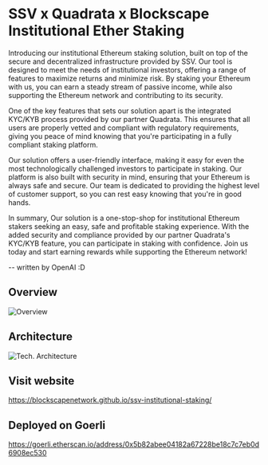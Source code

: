 # SSV x Quadrata x Blockscape Institutional Ether Staking

Introducing our institutional Ethereum staking solution, built on top of the secure and decentralized infrastructure provided by SSV. Our tool is designed to meet the needs of institutional investors, offering a range of features to maximize returns and minimize risk. By staking your Ethereum with us, you can earn a steady stream of passive income, while also supporting the Ethereum network and contributing to its security.

One of the key features that sets our solution apart is the integrated KYC/KYB process provided by our partner Quadrata. This ensures that all users are properly vetted and compliant with regulatory requirements, giving you peace of mind knowing that you're participating in a fully compliant staking platform.

Our solution offers a user-friendly interface, making it easy for even the most technologically challenged investors to participate in staking. Our platform is also built with security in mind, ensuring that your Ethereum is always safe and secure. Our team is dedicated to providing the highest level of customer support, so you can rest easy knowing that you're in good hands.

In summary, Our solution is a one-stop-shop for institutional Ethereum stakers seeking an easy, safe and profitable staking experience. With the added security and compliance provided by our partner Quadrata's KYC/KYB feature, you can participate in staking with confidence. Join us today and start earning rewards while supporting the Ethereum network!

-- written by OpenAI :D 


## Overview
![Overview](https://i.ibb.co/ZSNtwbK/Screenshot-2022-11-16-at-12-29-29.png)


## Architecture
![Tech. Architecture](https://i.postimg.cc/tCVMQy3y/Screenshot-2023-01-11-at-15-25-35.png)

## Visit website

https://blockscapenetwork.github.io/ssv-institutional-staking/

## Deployed on Goerli

https://goerli.etherscan.io/address/0x5b82abee04182a67228be18c7c7eb0d6908ec530 


